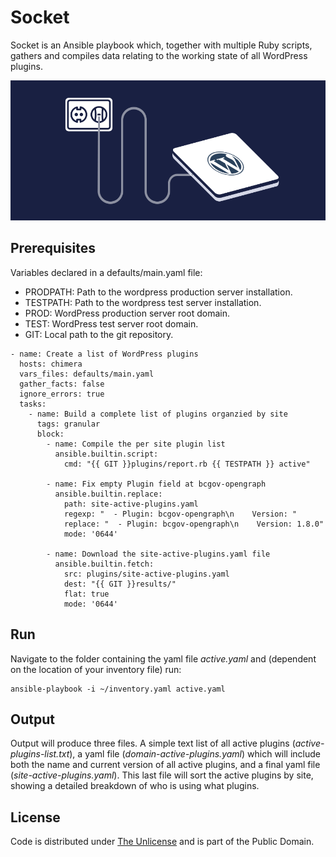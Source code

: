 # Socket

Socket is an Ansible playbook which, together with multiple Ruby scripts, gathers and compiles data relating to the working state of all WordPress plugins.

![Socket](socket.webp)

## Prerequisites

Variables declared in a defaults/main.yaml file:

- PRODPATH: Path to the wordpress production server installation.
- TESTPATH: Path to the wordpress test server installation.
- PROD: WordPress production server root domain.
- TEST: WordPress test server root domain.
- GIT: Local path to the git repository.

```console
- name: Create a list of WordPress plugins
  hosts: chimera
  vars_files: defaults/main.yaml
  gather_facts: false
  ignore_errors: true
  tasks:
    - name: Build a complete list of plugins organzied by site
      tags: granular
      block:
        - name: Compile the per site plugin list
          ansible.builtin.script:
            cmd: "{{ GIT }}plugins/report.rb {{ TESTPATH }} active"

        - name: Fix empty Plugin field at bcgov-opengraph
          ansible.builtin.replace:
            path: site-active-plugins.yaml
            regexp: "  - Plugin: bcgov-opengraph\n    Version: "
            replace: "  - Plugin: bcgov-opengraph\n    Version: 1.8.0"
            mode: '0644'

        - name: Download the site-active-plugins.yaml file
          ansible.builtin.fetch:
            src: plugins/site-active-plugins.yaml
            dest: "{{ GIT }}results/"
            flat: true
            mode: '0644'
```

## Run

Navigate to the folder containing the yaml file *active.yaml* and (dependent on the location of your inventory file) run:

```console
ansible-playbook -i ~/inventory.yaml active.yaml
```

## Output

Output will produce three files. A simple text list of all active plugins (*active-plugins-list.txt*), a yaml file (*domain-active-plugins.yaml*) which will include both the name and current version of all active plugins, and a final yaml file (*site-active-plugins.yaml*). This last file will sort the active plugins by site, showing a detailed breakdown of who is using what plugins.

## License

Code is distributed under [The Unlicense](https://github.com/nausicaan/free/blob/main/LICENSE.md) and is part of the Public Domain.